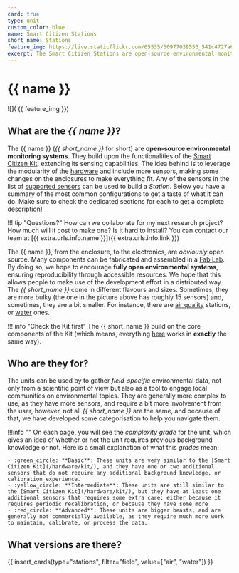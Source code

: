 ```yaml
---
card: true
type: unit
custom_color: blue
name: Smart Citizen Stations
short_name: Stations
feature_img: https://live.staticflickr.com/65535/50977039556_541c4727a6_k.jpg
excerpt: The Smart Citizen Stations are open-source environmental monitoring systems. They build upon the functionalities of the Smart Citizen Kit, extending its sensing capabilities.
---
```


# {{ name }}

![]( {{ feature_img }})

## What are the _{{ name }}_?

The {{ name }} (_{{ short_name }}_ for short) are **open-source environmental monitoring systems**. They build upon the functionalities of the [Smart Citizen Kit](/hardware/kit/), extending its sensing capabilities. The idea behind is to leverage the modularity of the [hardware](/hardware) and include more sensors, making some changes on the enclosures to make everything fit. Any of the sensors in the list of [supported sensors](/knowledge/) can be used to build a _Station_. Below you have a summary of the most common configurations to get a taste of what it can do. Make sure to check the dedicated sections for each to get a complete description!

!!! tip "Questions?"
    How can we collaborate for my next research project? How much will it cost to make one? Is it hard to install? You can contact our team at [{{ extra.urls.info.name }}]({{ extra.urls.info.link }})

The {{ name }}, from the enclosure, to the electronics, are _obviously_ open source. Many components can be fabricated and assembled in a [Fab Lab](https://www.fablabs.io/). By doing so, we hope to encourage **fully open environmental systems**, ensuring reproducibility through accessible resources. We hope that this allows people to make use of the development effort in a distributed way. The _{{ short_name }}_ come in different flavours and sizes. Sometimes, they are more bulky (the one in the picture above has roughly 15 sensors) and, sometimes, they are a bit smaller. For instance, there are [air quality](/hardware/stations/air/) stations, or [water](/docs/hardware/stations/water/) ones.

!!! info "Check the Kit first"
    The {{ short_name }} build on the core components of the Kit (which means, everything [here](/hardware/kit/features/) works in **exactly** the same way).

## Who are they for?

The units can be used by to gather _field-specific_ environmental data, not only from a scientific point of view but also as a tool to engage local communities on environmental topics. They are generally more complex to use, as they have more sensors, and require a bit more involvement from the user, however, not all _{{ short_name }}_ are the same, and because of that, we have developed some categorisation to help you navigate them.

!!!info ""
    On each page, you will see the _complexity grade_ for the unit, which gives an idea of whether or not the unit requires previous background knowledge or not. Here is a small explanation of what this _grades_ mean:

    - :green_circle: **Basic**: These units are very similar to the [Smart Citizen Kit](/hardware/kit/), and they have one or two additional sensors that do not require any additional background knowledge, or calibration experience.
    - :yellow_circle: **Intermediate**: These units are still similar to the [Smart Citizen Kit](/hardware/kit/), but they have at least one additional sensors that requires some extra care: either because it requires periodic recalibration, or because they have some more
    - :red_circle: **Advanced**: These units are bigger beasts, and are generally not commercially available, as they require much more work to maintain, calibrate, or process the data.

## What versions are there?

{{ insert_cards(type="stations", filter="field", value=["air", "water"]) }}
